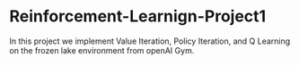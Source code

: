 # Reinforcement-Learnign-Project1
In this project we implement Value Iteration, Policy Iteration, and Q Learning on the frozen lake environment from openAI Gym.
